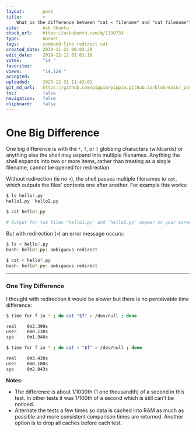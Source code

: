 ```yaml
---
layout:       post
title:        >
    What is the difference between "cat < filename" and "cat filename"?
site:         Ask Ubuntu
stack_url:    https://askubuntu.com/q/1190733
type:         Answer
tags:         command-line redirect cat
created_date: 2019-11-22 00:03:29
edit_date:    2019-12-12 01:01:10
votes:        "14 "
favorites:    
views:        "14,124 "
accepted:     
uploaded:     2023-12-31 11:42:01
git_md_url:   https://github.com/pippim/pippim.github.io/blob/main/_posts/2019/2019-11-22-What-is-the-difference-between-_cat-_-filename_-and-_cat-filename__.md
toc:          false
navigation:   false
clipboard:    false
---
```


# One Big Difference

One big difference is with the `*`, `?`, or `[` globbing characters (wildcards) or anything else the shell may expand into multiple filenames. Anything the shell expands into two or more items, rather than treating as a single filename, cannot be opened for redirection.

Without redirection (ie no `<`), the shell passes multiple filenames to `cat`, which outputs the files' contents one after another. For example this works:

``` bash
$ ls hello?.py
hello1.py  hello2.py

$ cat hello?.py

# Output for two files 'hello1.py' and 'hello2.py' appear on your screen
```

But with redirection (`<`) an error message occurs:

```     bash
$ ls < hello?.py
bash: hello?.py: ambiguous redirect

$ cat < hello?.py
bash: hello?.py: ambiguous redirect
```

----------


### One Tiny Difference

I thought with redirection it would be slower but there is no perceivable time difference:

``` bash
$ time for f in * ; do cat "$f" > /dev/null ; done

real	0m3.399s
user	0m0.130s
sys 	0m1.940s

$ time for f in * ; do cat < "$f" > /dev/null ; done

real	0m3.430s
user	0m0.100s
sys 	0m2.043s
```

**Notes:**

- The difference is about 1/1000th (1 one thousandth) of a second in this test. In other tests it was 1/100th of a second which is still can't be noticed.
- Alternate the tests a few times so data is cached into RAM as much as possible and more consistent comparison times are returned. Another option is to drop all caches before each test.
